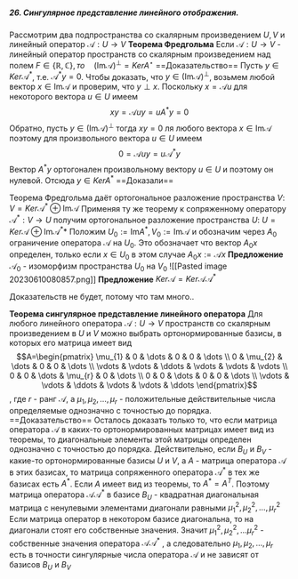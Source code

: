 ##### 26. Сингулярное представление линейного отображения.
Рассмотрим два подпространства со скалярным произведением $U,V$ и линейный оператор $\mathcal{A}: U\to V$
**Теорема Фредгольма** Если $\mathcal{A}: U\to V$ - линейный оператор пространств со скалярным произведением над полем $F \in \{ \mathbb{R}, \mathbb{C} \}, то\quad (\mathrm{Im} \mathcal{A})^{\perp}=KerA^{\star}$
==Доказательство==
Пусть $y\in Ker\mathcal{A}^{*}$, т.е. $\mathcal{A}^*y= 0$. Чтобы доказать, что $y\in(\mathrm{Im}\mathcal{A})^{\perp}$, возьмем любой вектор $x\in \mathrm{Im}\mathcal{A}$ и проверим, что $y \perp x$. Поскольку $x = \mathcal{A}u$ для некоторого вектора $u\in U$ имеем
$$xy=\mathcal{A}uy=uA^*y=0$$
Обратно, пусть $y \in (\mathrm{Im}\mathcal{A})^{\perp}$ тогда $xy=0$ ля любого вектора $x\in \mathrm{Im} \mathcal{A}$ поэтому для произвольного вектора $u\in U$ имеем
$$0=\mathcal{A}uy=u\mathcal{A}^*y$$
Вектор $A^*y$ ортогонален произвольному вектору $u \in U$ и поэтому он нулевой. Отсюда $y\in Ker A^*$
==Доказали==

Теорема Фредгольма даёт ортогональное разложение пространства $V$:
$V=Ker\mathcal{A}^* \oplus \mathrm{Im} \mathcal{A}$
Применяя ту же теорему к сопряженному оператору $\mathcal{A}^*: V\to U$ получим ортогональное разложение пространства $U$:
$U=Ker\mathcal{A} \oplus \mathrm{Im} \mathcal{A}^**$
Положим $U_{0}:=\mathrm{Im}A^*, V_{0}:= \mathrm{Im}\mathcal{A}$ и обозначим через $A_{0}$ ограничение оператора $\mathcal{A}$ на $U_{0}$. Это обозначает что вектор $A_{0}x$ определен, только если $x \in U_{0}$ в этом случае $A_{0}x:=\mathcal{A}x$
**Предложение** $\mathcal{A}_{0}$ - изоморфизм пространства $U_{0}$ на $V_{0}$
![[Pasted image 20230610080857.png]]
**Предложение** $Ker \mathcal{A}=Ker\mathcal{A}\mathcal{A}^*$

Доказательств не будет, потому что там много..

**Теорема сингулярное представление линейного оператора**
Для любого линейного оператора $\mathcal{A}:U \to V$ пространств со скалярным произведением в $U$ и $V$ можно выбрать ортонормированные базисы, в которых его матрица имеет вид
$$A=\begin{pmatrix}
\mu_{1} & 0 & \dots & 0 & 0 & \dots \\
0 & \mu_{2} & \dots & 0 & 0 & \dots \\
\vdots & \vdots & \ddots & \vdots & \vdots & \vdots \\
0 & 0 & \dots & \mu_{r} & 0 & \dots \\
0 & 0 & \dots & 0 & 0 & \dots \\
\vdots & \vdots & \ddots & \vdots & \vdots & \ddots
\end{pmatrix}$$
, где $r$ - ранг $\mathcal{A}$, а $\mu_{1},\mu_{2}, \dots, \mu_{r}$ - положительные действительные числа определяемые однозначно с точностью до порядка.
==Доказательство==
Осталось доказать только то, что если матрица оператора $\mathcal{A}$ в каких-то ортонормированных матрицах имеет вид из теоремы, то диагональные элементы этой матрицы определен однозначно с точностью до порядка.
Действительно, если $B_{U}$ и $B_{V}$ - какие-то ортонормированные базисы $U$ и $V$, а $A$ - матрица оператора $\mathcal{A}$ в этих базисах, то матрица сопряженного оператора $\mathcal{A}^*$ в тех же базисах есть $A^*$.
Если $A$ имеет вид из теоремы, то $A^*= A^T$. Поэтому матрица оператора $\mathcal{A}\mathcal{A}^*$ в базисе $B_{U}$ - квадратная диагональная матрица с ненулевыми элементами диагонали равными $\mu^2_{1}, \mu^2_{2}, \dots, \mu^2_{r}$ Если матрица оператор в некотором базисе диагональна, то на диагонали стоят его собственные значения. Значит $\mu^2_{1}, \mu^2_{2},\dots \mu^2_{r}$ - собственные значения оператора $\mathcal{A}\mathcal{A}^*$ , а следовательно $\mu_{1},\mu_{2},\dots ,\mu_{r}$ есть в точности сингулярные числа оператора $\mathcal{A}$ и не зависят от базисов $B_{U}$ и $B_{V}$
